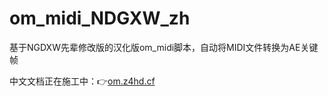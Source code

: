 # om_midi_NDGXW_zh
基于NGDXW先辈修改版的汉化版om_midi脚本，自动将MIDI文件转换为AE关键帧

中文文档正在施工中：👉[om.z4hd.cf](//om.z4hd.cf)

